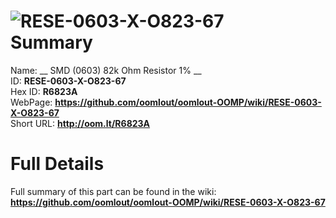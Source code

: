 
![RESE-0603-X-O823-67](https://github.com/oomlout/oomlout-OOMP/blob/master/parts/RESE-0603-X-O823-67/RESE-0603-X-O823-67_420.jpg)   
Summary
=================
  
Name: __ SMD (0603) 82k Ohm Resistor 1% __    
ID: __RESE-0603-X-O823-67__   
Hex ID: __R6823A__   
WebPage: __https://github.com/oomlout/oomlout-OOMP/wiki/RESE-0603-X-O823-67__   
Short URL: __http://oom.lt/R6823A__   

Full Details
==========================
Full summary of this part can be found in the wiki:   
__https://github.com/oomlout/oomlout-OOMP/wiki/RESE-0603-X-O823-67__    

